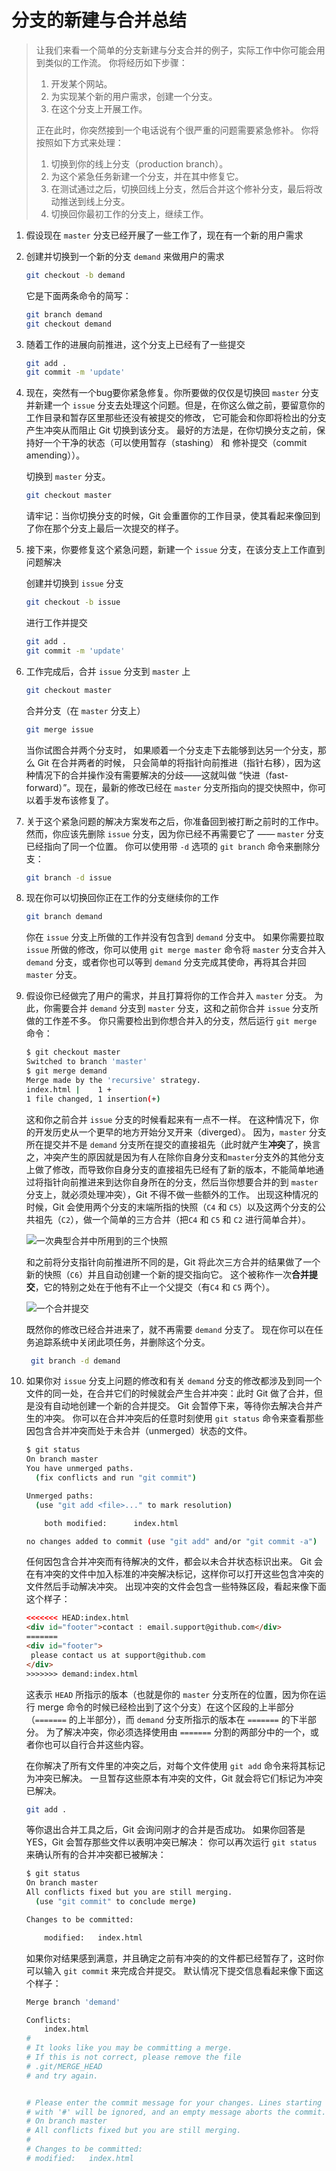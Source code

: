 # 分支的新建与合并总结

> 让我们来看一个简单的分支新建与分支合并的例子，实际工作中你可能会用到类似的工作流。 你将经历如下步骤：
>
> 1. 开发某个网站。
> 2. 为实现某个新的用户需求，创建一个分支。
> 3. 在这个分支上开展工作。
>
> 正在此时，你突然接到一个电话说有个很严重的问题需要紧急修补。 你将按照如下方式来处理：
>
> 1. 切换到你的线上分支（production branch）。
> 2. 为这个紧急任务新建一个分支，并在其中修复它。
> 3. 在测试通过之后，切换回线上分支，然后合并这个修补分支，最后将改动推送到线上分支。
> 4. 切换回你最初工作的分支上，继续工作。

1. 假设现在 `master` 分支已经开展了一些工作了，现在有一个新的用户需求

2. 创建并切换到一个新的分支 `demand` 来做用户的需求

   ```bash
   git checkout -b demand 
   ```

   它是下面两条命令的简写：

   ```bash
   git branch demand 
   git checkout demand 
   ```

3. 随着工作的进展向前推进，这个分支上已经有了一些提交

   ```bash
   git add .
   git commit -m 'update'
   ```

4. 现在，突然有一个bug要你紧急修复。你所要做的仅仅是切换回 `master` 分支并新建一个 `issue` 分支去处理这个问题。但是，在你这么做之前，要留意你的工作目录和暂存区里那些还没有被提交的修改， 它可能会和你即将检出的分支产生冲突从而阻止 Git 切换到该分支。 最好的方法是，在你切换分支之前，保持好一个干净的状态（可以使用暂存（stashing） 和 修补提交（commit amending））。

   切换到 `master` 分支。

   ```bash
   git checkout master
   ```

   请牢记：当你切换分支的时候，Git 会重置你的工作目录，使其看起来像回到了你在那个分支上最后一次提交的样子。

5. 接下来，你要修复这个紧急问题，新建一个 `issue` 分支，在该分支上工作直到问题解决

   创建并切换到 `issue` 分支

   ```bash
   git checkout -b issue
   ```

   进行工作并提交

   ```bash
   git add .
   git commit -m 'update'
   ```

6. 工作完成后，合并 `issue` 分支到 `master` 上

   ```bash
   git checkout master
   ```

   合并分支（在 `master` 分支上）

   ```bash
   git merge issue
   ```

   当你试图合并两个分支时， 如果顺着一个分支走下去能够到达另一个分支，那么 Git 在合并两者的时候， 只会简单的将指针向前推进（指针右移），因为这种情况下的合并操作没有需要解决的分歧——这就叫做 “快进（fast-forward）”。现在，最新的修改已经在 `master` 分支所指向的提交快照中，你可以着手发布该修复了。

7. 关于这个紧急问题的解决方案发布之后，你准备回到被打断之前时的工作中。 然而，你应该先删除  `issue` 分支，因为你已经不再需要它了 —— `master` 分支已经指向了同一个位置。 你可以使用带 `-d` 选项的 `git branch` 命令来删除分支：

   ```bash
   git branch -d issue
   ```

8. 现在你可以切换回你正在工作的分支继续你的工作

   ```bash
   git branch demand
   ```

   你在 `issue` 分支上所做的工作并没有包含到 `demand` 分支中。 如果你需要拉取 `issue` 所做的修改，你可以使用 `git merge master` 命令将 `master` 分支合并入 `demand` 分支，或者你也可以等到 `demand` 分支完成其使命，再将其合并回 `master` 分支。

9. 假设你已经做完了用户的需求，并且打算将你的工作合并入 `master` 分支。 为此，你需要合并 `demand` 分支到 `master` 分支，这和之前你合并 `issue` 分支所做的工作差不多。 你只需要检出到你想合并入的分支，然后运行 `git merge` 命令：

   ```bash
   $ git checkout master
   Switched to branch 'master'
   $ git merge demand
   Merge made by the 'recursive' strategy.
   index.html |    1 +
   1 file changed, 1 insertion(+)
   ```

   这和你之前合并 `issue` 分支的时候看起来有一点不一样。 在这种情况下，你的开发历史从一个更早的地方开始分叉开来（diverged）。 因为，`master` 分支所在提交并不是 `demand` 分支所在提交的直接祖先（此时就产生**冲突**了，换言之，冲突产生的原因就是因为有人在除你自身分支和`master`分支外的其他分支上做了修改，而导致你自身分支的直接祖先已经有了新的版本，不能简单地通过将指针向前推进来到达你自身所在的分支，然后当你想要合并的到 `master` 分支上，就必须处理冲突），Git 不得不做一些额外的工作。 出现这种情况的时候，Git 会使用两个分支的末端所指的快照（`C4` 和 `C5`）以及这两个分支的公共祖先（`C2`），做一个简单的三方合并（把`C4` 和 `C5` 和 `C2` 进行简单合并）。

   ![一次典型合并中所用到的三个快照](../imgs/basic-merging-1.png)

   和之前将分支指针向前推进所不同的是，Git 将此次三方合并的结果做了一个新的快照（`C6`）并且自动创建一个新的提交指向它。 这个被称作一次**合并提交**，它的特别之处在于他有不止一个父提交（有`C4` 和 `C5` 两个）。

   ![一个合并提交](../imgs/basic-merging-2.png)

   既然你的修改已经合并进来了，就不再需要 `demand` 分支了。 现在你可以在任务追踪系统中关闭此项任务，并删除这个分支。

   ```bash
    git branch -d demand
   ```

10. 如果你对 `issue` 分支上问题的修改和有关 `demand` 分支的修改都涉及到同一个文件的同一处，在合并它们的时候就会产生合并冲突：此时 Git 做了合并，但是没有自动地创建一个新的合并提交。 Git 会暂停下来，等待你去解决合并产生的冲突。 你可以在合并冲突后的任意时刻使用 `git status` 命令来查看那些因包含合并冲突而处于未合并（unmerged）状态的文件。

    ```bash
    $ git status
    On branch master
    You have unmerged paths.
      (fix conflicts and run "git commit")
    
    Unmerged paths:
      (use "git add <file>..." to mark resolution)
    
        both modified:      index.html
    
    no changes added to commit (use "git add" and/or "git commit -a")
    ```

    任何因包含合并冲突而有待解决的文件，都会以未合并状态标识出来。 Git 会在有冲突的文件中加入标准的冲突解决标记，这样你可以打开这些包含冲突的文件然后手动解决冲突。 出现冲突的文件会包含一些特殊区段，看起来像下面这个样子：

    ```html
    <<<<<<< HEAD:index.html
    <div id="footer">contact : email.support@github.com</div>
    =======
    <div id="footer">
     please contact us at support@github.com
    </div>
    >>>>>>> demand:index.html
    ```

    这表示 `HEAD` 所指示的版本（也就是你的 `master` 分支所在的位置，因为你在运行 merge 命令的时候已经检出到了这个分支）在这个区段的上半部分（`=======` 的上半部分），而 `demand` 分支所指示的版本在 `=======` 的下半部分。 为了解决冲突，你必须选择使用由 `=======` 分割的两部分中的一个，或者你也可以自行合并这些内容。

    在你解决了所有文件里的冲突之后，对每个文件使用 `git add` 命令来将其标记为冲突已解决。 一旦暂存这些原本有冲突的文件，Git 就会将它们标记为冲突已解决。

    ```bash
    git add .
    ```

    等你退出合并工具之后，Git 会询问刚才的合并是否成功。 如果你回答是YES，Git 会暂存那些文件以表明冲突已解决： 你可以再次运行 `git status` 来确认所有的合并冲突都已被解决：

    ```bash
    $ git status
    On branch master
    All conflicts fixed but you are still merging.
      (use "git commit" to conclude merge)
    
    Changes to be committed:
    
        modified:   index.html
    ```

    如果你对结果感到满意，并且确定之前有冲突的的文件都已经暂存了，这时你可以输入 `git commit` 来完成合并提交。 默认情况下提交信息看起来像下面这个样子：

    ```bash
    Merge branch 'demand'
    
    Conflicts:
        index.html
    #
    # It looks like you may be committing a merge.
    # If this is not correct, please remove the file
    # .git/MERGE_HEAD
    # and try again.
    
    
    # Please enter the commit message for your changes. Lines starting
    # with '#' will be ignored, and an empty message aborts the commit.
    # On branch master
    # All conflicts fixed but you are still merging.
    #
    # Changes to be committed:
    # modified:   index.html
    ```
